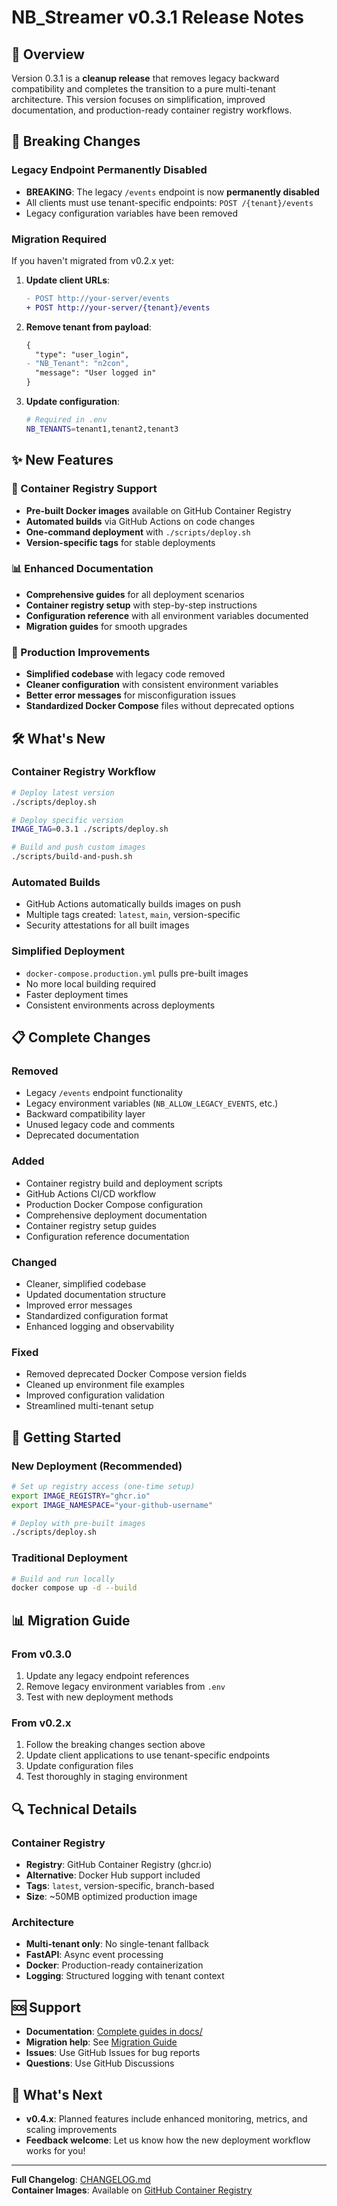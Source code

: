 # NB_Streamer v0.3.1 Release Notes

## 🎯 Overview

Version 0.3.1 is a **cleanup release** that removes legacy backward compatibility and completes the transition to a pure multi-tenant architecture. This version focuses on simplification, improved documentation, and production-ready container registry workflows.

## 🚨 Breaking Changes

### Legacy Endpoint Permanently Disabled
- **BREAKING**: The legacy `/events` endpoint is now **permanently disabled**
- All clients must use tenant-specific endpoints: `POST /{tenant}/events`
- Legacy configuration variables have been removed

### Migration Required
If you haven't migrated from v0.2.x yet:

1. **Update client URLs**:
   ```diff
   - POST http://your-server/events
   + POST http://your-server/{tenant}/events
   ```

2. **Remove tenant from payload**:
   ```diff
   {
     "type": "user_login",
   - "NB_Tenant": "n2con",
     "message": "User logged in"
   }
   ```

3. **Update configuration**:
   ```bash
   # Required in .env
   NB_TENANTS=tenant1,tenant2,tenant3
   ```

## ✨ New Features

### 🐳 Container Registry Support
- **Pre-built Docker images** available on GitHub Container Registry
- **Automated builds** via GitHub Actions on code changes
- **One-command deployment** with `./scripts/deploy.sh`
- **Version-specific tags** for stable deployments

### 📊 Enhanced Documentation  
- **Comprehensive guides** for all deployment scenarios
- **Container registry setup** with step-by-step instructions
- **Configuration reference** with all environment variables documented
- **Migration guides** for smooth upgrades

### 🔧 Production Improvements
- **Simplified codebase** with legacy code removed
- **Cleaner configuration** with consistent environment variables
- **Better error messages** for misconfiguration issues
- **Standardized Docker Compose** files without deprecated options

## 🛠️ What's New

### Container Registry Workflow
```bash
# Deploy latest version
./scripts/deploy.sh

# Deploy specific version
IMAGE_TAG=0.3.1 ./scripts/deploy.sh

# Build and push custom images
./scripts/build-and-push.sh
```

### Automated Builds
- GitHub Actions automatically builds images on push
- Multiple tags created: `latest`, `main`, version-specific
- Security attestations for all built images

### Simplified Deployment
- `docker-compose.production.yml` pulls pre-built images
- No more local building required
- Faster deployment times
- Consistent environments across deployments

## 📋 Complete Changes

### Removed
- Legacy `/events` endpoint functionality
- Legacy environment variables (`NB_ALLOW_LEGACY_EVENTS`, etc.)
- Backward compatibility layer
- Unused legacy code and comments
- Deprecated documentation

### Added
- Container registry build and deployment scripts
- GitHub Actions CI/CD workflow
- Production Docker Compose configuration
- Comprehensive deployment documentation
- Container registry setup guides
- Configuration reference documentation

### Changed
- Cleaner, simplified codebase
- Updated documentation structure
- Improved error messages
- Standardized configuration format
- Enhanced logging and observability

### Fixed
- Removed deprecated Docker Compose version fields
- Cleaned up environment file examples
- Improved configuration validation
- Streamlined multi-tenant setup

## 🚀 Getting Started

### New Deployment (Recommended)
```bash
# Set up registry access (one-time setup)
export IMAGE_REGISTRY="ghcr.io"
export IMAGE_NAMESPACE="your-github-username"

# Deploy with pre-built images
./scripts/deploy.sh
```

### Traditional Deployment
```bash
# Build and run locally
docker compose up -d --build
```

## 📊 Migration Guide

### From v0.3.0
1. Update any legacy endpoint references
2. Remove legacy environment variables from `.env`
3. Test with new deployment methods

### From v0.2.x
1. Follow the breaking changes section above
2. Update client applications to use tenant-specific endpoints
3. Update configuration files
4. Test thoroughly in staging environment

## 🔍 Technical Details

### Container Registry
- **Registry**: GitHub Container Registry (ghcr.io)
- **Alternative**: Docker Hub support included
- **Tags**: `latest`, version-specific, branch-based
- **Size**: ~50MB optimized production image

### Architecture
- **Multi-tenant only**: No single-tenant fallback
- **FastAPI**: Async event processing
- **Docker**: Production-ready containerization
- **Logging**: Structured logging with tenant context

## 🆘 Support

- **Documentation**: [Complete guides in docs/](docs/)
- **Migration help**: See [Migration Guide](README.md#-migration-from-v02x)
- **Issues**: Use GitHub Issues for bug reports
- **Questions**: Use GitHub Discussions

## 🎉 What's Next

- **v0.4.x**: Planned features include enhanced monitoring, metrics, and scaling improvements
- **Feedback welcome**: Let us know how the new deployment workflow works for you!

---

**Full Changelog**: [CHANGELOG.md](CHANGELOG.md)  
**Container Images**: Available on [GitHub Container Registry](https://github.com/users/USERNAME/packages/container/nb-streamer)
